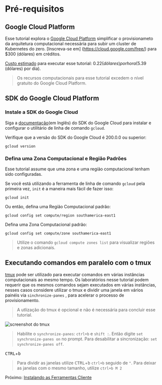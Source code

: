 # Pré-requisitos

## Google Cloud Platform

Esse tutorial explora o [Google Cloud Platform](https://cloud.google.com/) simplificar o provisionameto da arquitetura computacional necessária para subir um cluster de Kubernetes do zero. [Inscreva-se em] (https://cloud.google.com/free/) para $300 (dólares) em créditos.

[Custo estimado](https://cloud.google.com/products/calculator/#id=78df6ced-9c50-48f8-a670-bc5003f2ddaa) para executar esse tutorial: $0.22 (dólares) por hora ($5.39 (dólares) por dia).

> Os recursos computacionais para esse tutorial excedem o nível gratuito do Google Cloud Platform.

## SDK do Google Cloud Platform

### Instale a SDK do Google Cloud

Siga a [documentação](https://cloud.google.com/sdk/)(em Inglês) do SDK do Google Cloud para instalar e configurar o utilitário de linha de comando `gcloud`.

Verifique que a versão do SDK do Google Cloud é 200.0.0 ou superior:

```
gcloud version
```

### Defina uma Zona Computacional e Região Padrões

Esse tutorial assume que uma zona e uma região computacional tenham sido configuradas.

Se você está utilizando a ferramenta de linha de comando `gcloud` pela primeira vez, `init` é a maneira mais fácil de fazer isso:

```
gcloud init
```

Ou então, defina uma Região Computacional padrão:

```
gcloud config set compute/region southamerica-east1
```

Defina uma Zona Computacional padrão:

```
gcloud config set compute/zone southamerica-east1
```

> Utilize o comando `gcloud compute zones list` para visualizar regiões e zonas adicionais.

## Executando comandos em paralelo com o tmux

[tmux](https://github.com/tmux/tmux/wiki) pode ser utilizado para executar comandos em várias instâncias computacionais ao mesmo tempo. Os laboratórios nesse tutorial podem requerir que os mesmos comandos sejam executados em várias instâncias, nesses casos considere utilizar o tmux e dividir uma janela em vários painéis via `sinchronize-panes` , para acelerar o processo de provisionamento.

> A utlização do tmux é opcional e não é necessária para concluir esse tutorial.

![screenshot do tmux ](imagens/tmux-screenshot.png)

> Habilite o `synchronize-panes`: `ctrl+b` e `shift :`. Então digite `set synchronize-panes on` no prompt. Para desabilitar a sincronização: `set synchronize-panes off`.

<kbd>CTRL</kbd>+<kbd>b</kbd>
> Para dividir as janelas utilize <kbd>CTRL</kbd>+<kbd>b</kbd> `ctrl+b` seguido de `"`. Para deixar as janelas com o mesmo tamanho, utilize `ctrl+b M 2`

Próximo: [Instalando as Ferramentas Cliente](02-ferramentas-cliente.md)
